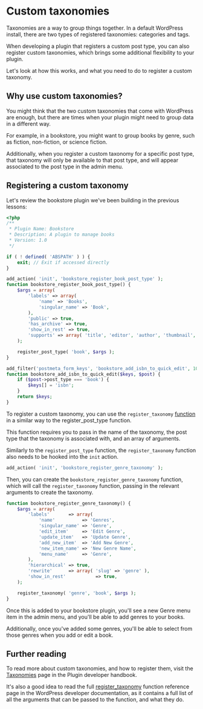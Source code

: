 # Custom taxonomies

Taxonomies are a way to group things together. In a default WordPress install, there are two types of registered taxonomies: categories and tags.

When developing a plugin that registers a custom post type, you can also register custom taxonomies, which brings some additional flexibility to your plugin.

Let's look at how this works, and what you need to do to register a custom taxonomy.

## Why use custom taxonomies?

You might think that the two custom taxonomies that come with WordPress are enough, but there are times when your plugin might need to group data in a different way.

For example, in a bookstore, you might want to group books by genre, such as fiction, non-fiction, or science fiction.

Additionally, when you register a custom taxonomy for a specific post type, that taxonomy will only be available to that post type, and will appear associated to the post type in the admin menu.

## Registering a custom taxonomy

Let's review the bookstore plugin we've been building in the previous lessons:

```php
<?php
/**
 * Plugin Name: Bookstore
 * Description: A plugin to manage books
 * Version: 1.0
 */

if ( ! defined( 'ABSPATH' ) ) {
	exit; // Exit if accessed directly
}

add_action( 'init', 'bookstore_register_book_post_type' );
function bookstore_register_book_post_type() {
	$args = array(
		'labels' => array(
			'name' => 'Books',
			'singular_name' => 'Book',
		),
		'public' => true,
		'has_archive' => true,
		'show_in_rest' => true,
		'supports' => array( 'title', 'editor', 'author', 'thumbnail', 'excerpt', 'custom-fields' ),
	);

	register_post_type( 'book', $args );
}

add_filter('postmeta_form_keys', 'bookstore_add_isbn_to_quick_edit', 10, 2);
function bookstore_add_isbn_to_quick_edit($keys, $post) {
	if ($post->post_type === 'book') {
		$keys[] = 'isbn';
	}
	return $keys;
}
```

To register a custom taxonomy, you can use the `register_taxonomy` [function](https://developer.wordpress.org/reference/functions/register_taxonomy/) in a similar way to the register_post_type function.

This function requires you to pass in the name of the taxonomy, the post type that the taxonomy is associated with, and an array of arguments.

Similarly to the `register_post_type` function, the `register_taxonomy` function also needs to be hooked into the `init` action.

```php
add_action( 'init', 'bookstore_register_genre_taxonomy' );
```

Then, you can create the `bookstore_register_genre_taxonomy` function, which will call the `register_taxonomy` function, passing in the relevant arguments to create the taxonomy.

```php
function bookstore_register_genre_taxonomy() {
	$args = array(
		'labels'       => array(
			'name'          => 'Genres',
			'singular_name' => 'Genre',
			'edit_item'     => 'Edit Genre',
			'update_item'   => 'Update Genre',
			'add_new_item'  => 'Add New Genre',
			'new_item_name' => 'New Genre Name',
			'menu_name'     => 'Genre',
		),
		'hierarchical' => true,
		'rewrite'      => array( 'slug' => 'genre' ),
		'show_in_rest'           => true,
	);

	register_taxonomy( 'genre', 'book', $args );
}
```

Once this is added to your bookstore plugin, you'll see a new Genre menu item in the admin menu, and you'll be able to add genres to your books.

Additionally, once you've added some genres, you'll be able to select from those genres when you add or edit a book.

## Further reading

To read more about custom taxonomies, and how to register them, visit the [Taxonomies](https://developer.wordpress.org/plugins/taxonomies/) page in the Plugin developer handbook.

It's also a good idea to read the full [register_taxonomy](https://developer.wordpress.org/reference/functions/register_taxonomy/) function reference page in the WordPress developer documentation, as it contains a full list of all the arguments that can be passed to the function, and what they do.